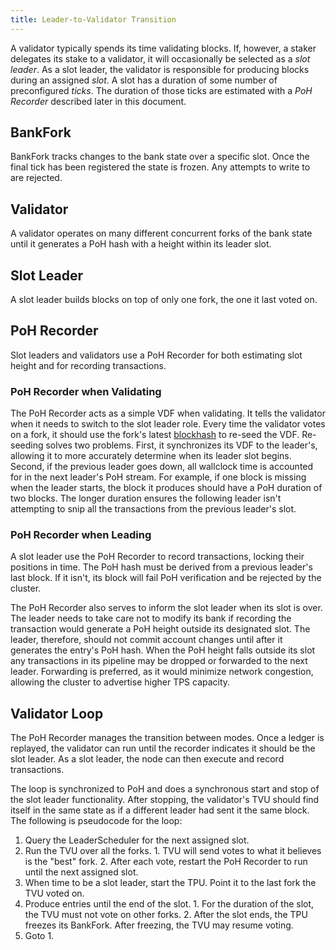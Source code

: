 ```yaml
---
title: Leader-to-Validator Transition
---
```


A validator typically spends its time validating blocks. If, however, a staker
delegates its stake to a validator, it will occasionally be selected as a _slot
leader_. As a slot leader, the validator is responsible for producing blocks
during an assigned _slot_. A slot has a duration of some number of preconfigured
_ticks_. The duration of those ticks are estimated with a _PoH Recorder_
described later in this document.

## BankFork

BankFork tracks changes to the bank state over a specific slot. Once the final
tick has been registered the state is frozen. Any attempts to write to are
rejected.

## Validator

A validator operates on many different concurrent forks of the bank state until
it generates a PoH hash with a height within its leader slot.

## Slot Leader

A slot leader builds blocks on top of only one fork, the one it last voted on.

## PoH Recorder

Slot leaders and validators use a PoH Recorder for both estimating slot height
and for recording transactions.

### PoH Recorder when Validating

The PoH Recorder acts as a simple VDF when validating. It tells the validator
when it needs to switch to the slot leader role. Every time the validator votes
on a fork, it should use the fork's latest
[blockhash](https://suprana.net/docs/terminology#blockhash) to re-seed the VDF.
Re-seeding solves two problems. First, it synchronizes its VDF to the leader's,
allowing it to more accurately determine when its leader slot begins. Second, if
the previous leader goes down, all wallclock time is accounted for in the next
leader's PoH stream. For example, if one block is missing when the leader
starts, the block it produces should have a PoH duration of two blocks. The
longer duration ensures the following leader isn't attempting to snip all the
transactions from the previous leader's slot.

### PoH Recorder when Leading

A slot leader use the PoH Recorder to record transactions, locking their
positions in time. The PoH hash must be derived from a previous leader's last
block. If it isn't, its block will fail PoH verification and be rejected by the
cluster.

The PoH Recorder also serves to inform the slot leader when its slot is over.
The leader needs to take care not to modify its bank if recording the
transaction would generate a PoH height outside its designated slot. The leader,
therefore, should not commit account changes until after it generates the
entry's PoH hash. When the PoH height falls outside its slot any transactions in
its pipeline may be dropped or forwarded to the next leader. Forwarding is
preferred, as it would minimize network congestion, allowing the cluster to
advertise higher TPS capacity.

## Validator Loop

The PoH Recorder manages the transition between modes. Once a ledger is
replayed, the validator can run until the recorder indicates it should be the
slot leader. As a slot leader, the node can then execute and record
transactions.

The loop is synchronized to PoH and does a synchronous start and stop of the
slot leader functionality. After stopping, the validator's TVU should find
itself in the same state as if a different leader had sent it the same block.
The following is pseudocode for the loop:

1. Query the LeaderScheduler for the next assigned slot.
2. Run the TVU over all the forks. 1. TVU will send votes to what it believes is
   the "best" fork. 2. After each vote, restart the PoH Recorder to run until
   the next assigned slot.
3. When time to be a slot leader, start the TPU. Point it to the last fork the
   TVU voted on.
4. Produce entries until the end of the slot. 1. For the duration of the slot,
   the TVU must not vote on other forks. 2. After the slot ends, the TPU freezes
   its BankFork. After freezing, the TVU may resume voting.
5. Goto 1.
